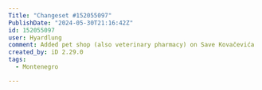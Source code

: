 ```yaml
---
Title: "Changeset #152055097"
PublishDate: "2024-05-30T21:16:42Z"
id: 152055097
user: Hyardlung
comment: Added pet shop (also veterinary pharmacy) on Save Kovačevića
created_by: iD 2.29.0
tags:
  - Montenegro

---
```

